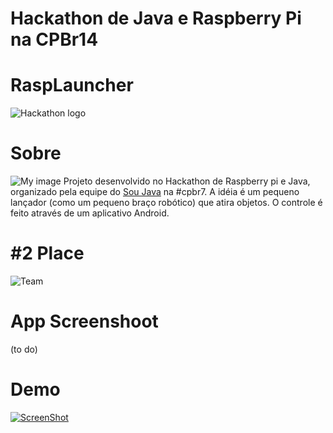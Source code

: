 
Hackathon de Java e Raspberry Pi na CPBr14
=====

RaspLauncher
====
![Hackathon logo](http://3.bp.blogspot.com/-PSzq4WrZheQ/UuJxMXtW59I/AAAAAAAAheU/k4waw7SWtaI/s1600/1613776_665089613542151_217963323_n.jpg)

Sobre
====
![My image](https://pbs.twimg.com/profile_images/428993577482338304/fLxGvicj.png)
Projeto desenvolvido no Hackathon de Raspberry pi e Java, organizado pela equipe do [Sou Java](https://github.com/soujava) na #cpbr7. 
A idéia é um pequeno lançador (como um pequeno braço robótico) que atira objetos. O controle é feito através de um aplicativo Android.

#2 Place
===
![Team](https://scontent-grt2-1.xx.fbcdn.net/hphotos-xfa1/v/t1.0-9/1779253_671585119559267_546699929_n.jpg?oh=10c7ccb8d37987a2fc87d8a60ce4c57f&oe=577E604F)

App Screenshoot
====
(to do)

Demo
====

[![ScreenShot](http://img.youtube.com/vi/uL-ht9XJvtE/0.jpg)](http://www.youtube.com/watch?v=uL-ht9XJvtE)

